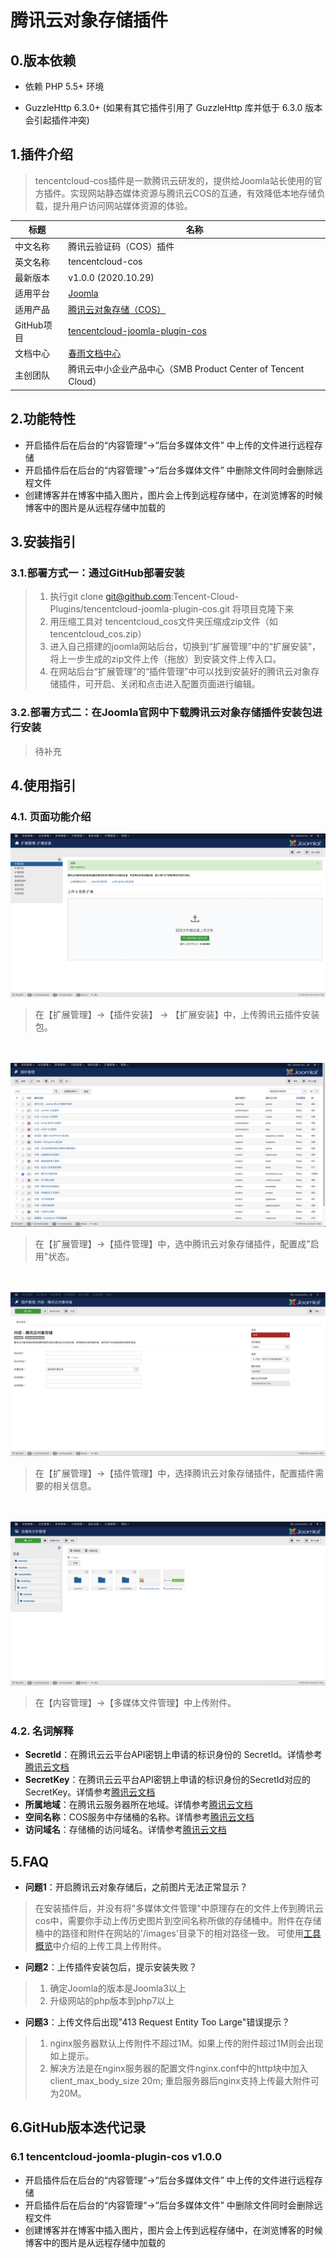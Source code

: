 # 腾讯云对象存储插件

## 0.版本依赖

- 依赖 PHP 5.5+ 环境

- GuzzleHttp 6.3.0+ (如果有其它插件引用了 GuzzleHttp 库并低于 6.3.0 版本会引起插件冲突)

## 1.插件介绍

> tencentcloud-cos插件是一款腾讯云研发的，提供给Joomla站长使用的官方插件。实现网站静态媒体资源与腾讯云COS的互通，有效降低本地存储负载，提升用户访问网站媒体资源的体验。

| 标题       | 名称                                                         |
| ---------- | ------------------------------------------------------------ |
| 中文名称   | 腾讯云验证码（COS）插件                                  |
| 英文名称   | tencentcloud-cos                                         |
| 最新版本   | v1.0.0 (2020.10.29)                                          |
| 适用平台   | [Joomla](https://joomla.org/)                          |
| 适用产品   | [腾讯云对象存储（COS）](https://cloud.tencent.com/product/cos) |
| GitHub项目 | [tencentcloud-joomla-plugin-cos](https://github.com/Tencent-Cloud-Plugins/tencentcloud-joomla-plugin-cos) |
| 文档中心   | [春雨文档中心](https://openapp.qq.com/docs/joomla/cos.html) |
| 主创团队   | 腾讯云中小企业产品中心（SMB Product Center of Tencent Cloud） |



## 2.功能特性
- 开启插件后在后台的“内容管理“->“后台多媒体文件” 中上传的文件进行远程存储
- 开启插件后在后台的“内容管理“->“后台多媒体文件” 中删除文件同时会删除远程文件
- 创建博客并在博客中插入图片，图片会上传到远程存储中，在浏览博客的时候博客中的图片是从远程存储中加载的

## 3.安装指引

### 3.1.部署方式一：通过GitHub部署安装

> 1. 执行git clone git@github.com:Tencent-Cloud-Plugins/tencentcloud-joomla-plugin-cos.git 将项目克隆下来
> 2. 用压缩工具对 tencentcloud_cos文件夹压缩成zip文件（如tencentcloud_cos.zip）
> 3. 进入自己搭建的joomla网站后台，切换到“扩展管理”中的“扩展安装”，将上一步生成的zip文件上传（拖放）到安装文件上传入口。
> 4. 在网站后台“扩展管理”的“插件管理”中可以找到安装好的腾讯云对象存储插件，可开启、关闭和点击进入配置页面进行编辑。

### 3.2.部署方式二：在Joomla官网中下载腾讯云对象存储插件安装包进行安装
> 待补充

## 4.使用指引

### 4.1. 页面功能介绍

![](images/cos1.png)
> 在【扩展管理】->【插件安装】 -> 【扩展安装】中，上传腾讯云插件安装包。

<br><br>
![](images/cos2.png)
> 在【扩展管理】->【插件管理】中，选中腾讯云对象存储插件，配置成"启用"状态。 

<br><br>
![](images/cos3.png)
> 在【扩展管理】->【插件管理】中，选择腾讯云对象存储插件，配置插件需要的相关信息。 

<br><br>
![](images/cos4.png)
> 在【内容管理】->【多媒体文件管理】中上传附件。

### 4.2. 名词解释

- **SecretId**：在腾讯云云平台API密钥上申请的标识身份的 SecretId。详情参考[腾讯云文档](https://cloud.tencent.com/document/product)
- **SecretKey**：在腾讯云云平台API密钥上申请的标识身份的SecretId对应的SecretKey。详情参考[腾讯云文档](https://cloud.tencent.com/document/product)
- **所属地域**：在腾讯云服务器所在地域。详情参考[腾讯云文档](https://cloud.tencent.com/document/product/457/44232)
- **空间名称**：COS服务中存储桶的名称。详情参考[腾讯云文档](https://cloud.tencent.com/document/product/436/41153)
- **访问域名**：存储桶的访问域名。详情参考[腾讯云文档](https://cloud.tencent.com/document/product/436/6224)

## 5.FAQ
- **问题1**：开启腾讯云对象存储后，之前图片无法正常显示？
> 在安装插件后，并没有将"多媒体文件管理"中原理存在的文件上传到腾讯云cos中，需要你手动上传历史图片到空间名称所做的存储桶中。附件在存储桶中的路径和附件在网站的'/images'目录下的相对路径一致。
> 可使用[工具概览](https://cloud.tencent.com/document/product/436/6242)中介绍的上传工具上传附件。

- **问题2**：上传插件安装包后，提示安装失败？
> 1. 确定Joomla的版本是Joomla3以上
> 2. 升级网站的php版本到php7以上

- **问题3**：上传文件后出现"413 Request Entity Too Large"错误提示？
> 1. nginx服务器默认上传附件不超过1M。如果上传的附件超过1M则会出现如上提示。
> 2. 解决方法是在nginx服务器的配置文件nginx.conf中的http块中加入 client_max_body_size 20m; 重启服务器后nginx支持上传最大附件可为20M。


## 6.GitHub版本迭代记录

### 6.1 tencentcloud-joomla-plugin-cos v1.0.0

- 开启插件后在后台的“内容管理“->“后台多媒体文件” 中上传的文件进行远程存储
- 开启插件后在后台的“内容管理“->“后台多媒体文件” 中删除文件同时会删除远程文件
- 创建博客并在博客中插入图片，图片会上传到远程存储中，在浏览博客的时候博客中的图片是从远程存储中加载的
